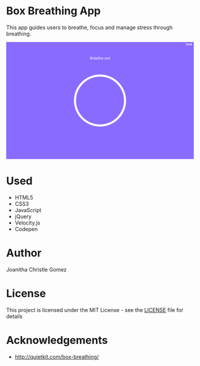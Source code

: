 Box Breathing App
========

This app guides users to breathe, focus and manage stress through breathing.

![Image](boxbreathing.png)

Used
====

* HTML5
* CSS3
* JavaScript
* jQuery
* Velocity.js
* Codepen


Author
======
Joanitha Christle Gomez

License
=====
This project is licensed under the MIT License - see the [LICENSE](LICENSE) file for details

Acknowledgements
==============

* http://quietkit.com/box-breathing/

